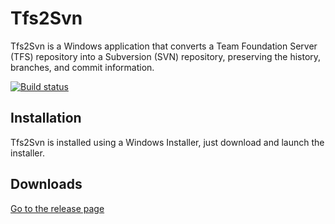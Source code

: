 Tfs2Svn
=======

Tfs2Svn is a Windows application that converts a Team Foundation Server (TFS) repository into a Subversion (SVN) repository, preserving the history, branches, and commit information.

[![Build status](https://ci.appveyor.com/api/projects/status/wh7fhilvsumcvtj1?svg=true)](https://ci.appveyor.com/project/Hartorn/tfs2svn)

## Installation
Tfs2Svn is installed using a Windows Installer, just download and launch the installer.

## Downloads

[Go to the release page](https://github.com/Hartorn/tfs2svn/releases)


